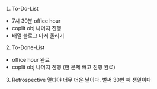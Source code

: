 1. To-Do-List
- 7시 30분 office hour
- coplit obj 나머지 진행
- 배열 블로그 마저 올리기


2. To-Done-List
- office hour 완료
- coplit obj 나머지 진행 (한 문제 빼고 진행 완료)

3. Retrospective
열댜야 너무 더운 날이다.
벌써 30번 째 생일이다
